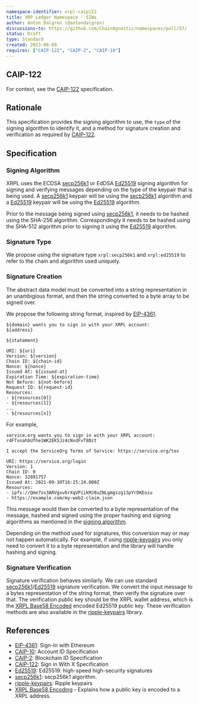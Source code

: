 ```yaml
---
namespace-identifier: xrpl-caip122
title: XRP Ledger Namespace - SIWx
author: Anton Dalgren (@antondalgren)
discussions-to: https://github.com/ChainAgnostic/namespaces/pull/57/
status: Draft
type: Standard
created: 2023-08-09
requires: ["CAIP-122", "CAIP-2", "CAIP-10"]
---
```


## CAIP-122

For context, see the [CAIP-122](CAIP-122) specification.

## Rationale

This specification provides the signing algorithm to use, the `type` of the signing algorithm to identify it, and a method for signature creation and verification as required by [CAIP-122](CAIP-122).

## Specification

### Signing Algorithm

XRPL uses the ECDSA [secp256k1](secp256k1) or  EdDSA [Ed25519](Ed25519) signing algorithm for signing and verifying messages depending on the type of the keypair that is being used. A [secp256k1](secp256k1) keypair will be using the [secp256k1](secp256k1) algorithm and a [Ed25519](Ed25519) keypair will be using the [Ed25519](Ed25519) algorithm.

Prior to the message being signed using [secp256k1](secp256k1), it needs to be hashed using the SHA-256 algorithm. Correspondingly it needs to be hashed using the SHA-512 algorithm prior to signing it using the [Ed25519](Ed25519) algorithm.

### Signature Type

We propose using the signature type `xrpl:secp256k1` and `xrpl:ed25519` to refer to the chain and algorithm used uniquely.

### Signature Creation

The abstract data model must be converted into a string representation in an unambigious format, and then the string converted to a byte array to be signed over.

We propose the following string format, inspired by [EIP-4361](EIP-4361).

```
${domain} wants you to sign in with your XRPL account:
${address}

${statement}

URI: ${uri}
Version: ${version}
Chain ID: ${chain-id}
Nonce: ${nonce}
Issued At: ${issued-at}
Expiration Time: ${expiration-time}
Not Before: ${not-before}
Request ID: ${request-id}
Resources:
- ${resources[0]}
- ${resources[1]}
...
- ${resources[n]}
```

For example,

```
service.org wants you to sign in with your XRPL account:
r4FTvnahbUfhe1WK2EK5Jz4cNvdFvT8Dzt

I accept the ServiceOrg Terms of Service: https://service.org/tos

URI: https://service.org/login
Version: 1
Chain ID: 0
Nonce: 32891757
Issued At: 2021-09-30T16:25:24.000Z
Resources:
- ipfs://Qme7ss3ARVgxv6rXqVPiikMJ8u2NLgmgszg13pYrDKEoiu
- https://example.com/my-web2-claim.json
```

This message would then be converted to a byte representation of the message, hashed and signed using the proper hashing and signing algorithms as mentioned in the [signing algorithm](#signing-algorithm).

Depending on the method used for signatures, this conversion may or may not happen automatically. For example, if using [ripple-keypairs](ripple-keypairs) you only need to convert it to a byte representation and the library will handle hashing and signing.

### Signature Verification

Signature verification behaves similarly. We can use standard [secp256k1](secp256k1)/[Ed25519](Ed25519) signature verification. We convert the input message to a bytes representation of the string format, then verify the signature over that. The verification public key should be the XRPL wallet address, which is the [XRPL Base58 Encoded](XRPL-Base58-Encoding) encoded Ed25519 public key. These verification methods are also available in the [ripple-keypairs](ripple-keypairs) library.

## References

[eip-4361]: https://eips.ethereum.org/EIPS/eip-4361
[caip-10]: https://github.com/ChainAgnostic/CAIPs/blob/master/CAIPs/caip-10.md
[caip-2]: https://github.com/ChainAgnostic/CAIPs/blob/master/CAIPs/caip-2.md
[caip-122]: https://github.com/ChainAgnostic/CAIPs/blob/master/CAIPs/caip-122.md
[ed25519]: https://ed25519.cr.yp.to/
[secp256k1]: https://en.bitcoin.it/wiki/Secp256k1
[ripple-keypairs]: https://www.npmjs.com/package/ripple-keypairs
[XRPL-Base58-Encoding]: https://xrpl.org/base58-encodings.html

- [EIP-4361](https://eips.ethereum.org/EIPS/eip-4361): Sign-In with Ethereum
- [CAIP-10](https://github.com/ChainAgnostic/CAIPs/blob/master/CAIPs/caip-10.md): Account ID Specification
- [CAIP-2](https://github.com/ChainAgnostic/CAIPs/blob/master/CAIPs/caip-2.md): Blockchain ID Specification
- [CAIP-122](https://github.com/ChainAgnostic/CAIPs/blob/master/CAIPs/caip-122.md): Sign in With X Specification
- [Ed25519](https://ed25519.cr.yp.to/): Ed25519: high-speed high-security signatures
- [secp256k1](https://en.bitcoin.it/wiki/Secp256k1): secp256k1 algorithm.
- [ripple-keypairs](https://www.npmjs.com/package/ripple-keypairs): Ripple keypairs
- [XRPL Base58 Encoding](https://xrpl.org/base58-encodings.html) - Explains how a public key is encoded to a XRPL address.
